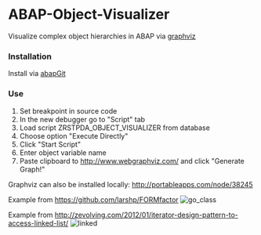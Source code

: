 # ABAP-Object-Visualizer

Visualize complex object hierarchies in ABAP via [graphviz](http://www.graphviz.org/)

### Installation
Install via [abapGit](https://github.com/larshp/abapGit)

### Use
1. Set breakpoint in source code
2. In the new debugger go to "Script" tab
3. Load script ZRSTPDA_OBJECT_VISUALIZER from database
4. Choose option "Execute Directly"
5. Click "Start Script"
6. Enter object variable name
7. Paste clipboard to http://www.webgraphviz.com/ and click "Generate Graph!"

Graphviz can also be installed locally: http://portableapps.com/node/38245

Example from https://github.com/larshp/FORMfactor
![go_class](https://cloud.githubusercontent.com/assets/5888506/9976449/051927b2-5ee5-11e5-945d-4665ba704895.png)

Example from http://zevolving.com/2012/01/iterator-design-pattern-to-access-linked-list/
![linked](https://cloud.githubusercontent.com/assets/5888506/9976450/051bf514-5ee5-11e5-9b20-51b6a9d472b6.png)
